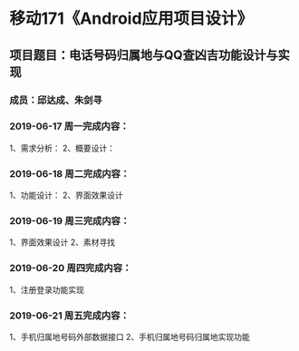 # 移动171《Android应用项目设计》
## 项目题目：电话号码归属地与QQ查凶吉功能设计与实现
### 成员：邱达成、朱剑寻

### 2019-06-17 周一完成内容：
1、需求分析：
2、概要设计：


### 2019-06-18 周二完成内容：
1、功能设计：
2、界面效果设计


### 2019-06-19 周三完成内容：
1、界面效果设计
2、素材寻找

### 2019-06-20 周四完成内容：
1、注册登录功能实现


### 2019-06-21 周五完成内容：
1、手机归属地号码外部数据接口
2、手机归属地号码归属地实现功能
